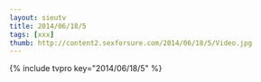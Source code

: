 ```yaml
--- 
layout: sieutv
title: 2014/06/18/5
tags: [xxx]
thumb: http://content2.sexforsure.com/2014/06/18/5/Video.jpg
---
```

{% include tvpro key="2014/06/18/5" %} 
